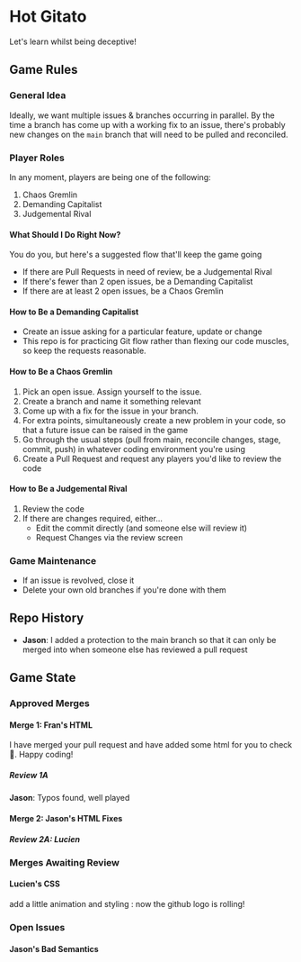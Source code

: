 # Hot Gitato

Let's learn whilst being deceptive!

## Game Rules

### General Idea

Ideally, we want multiple issues & branches occurring in parallel. By the time a branch has come up with a working fix to an issue, there's probably new changes on the `main` branch that will need to be pulled and reconciled.

### Player Roles

In any moment, players are being one of the following:

1. Chaos Gremlin
2. Demanding Capitalist
3. Judgemental Rival

#### What Should I Do Right Now?

You do you, but here's a suggested flow that'll keep the game going

- If there are Pull Requests in need of review, be a Judgemental Rival
- If there's fewer than 2 open issues, be a Demanding Capitalist
- If there are at least 2 open issues, be a Chaos Gremlin

#### How to Be a Demanding Capitalist

- Create an issue asking for a particular feature, update or change
- This repo is for practicing Git flow rather than flexing our code muscles, so keep the requests reasonable.

#### How to Be a Chaos Gremlin

1. Pick an open issue. Assign yourself to the issue.
2. Create a branch and name it something relevant
3. Come up with a fix for the issue in your branch.
4. For extra points, simultaneously create a new problem in your code, so that a future issue can be raised in the game
5. Go through the usual steps (pull from main, reconcile changes, stage, commit, push) in whatever coding environment you're using
6. Create a Pull Request and request any players you'd like to review the code

#### How to Be a Judgemental Rival

1. Review the code
2. If there are changes required, either...
   - Edit the commit directly (and someone else will review it)
   - Request Changes via the review screen

### Game Maintenance

- If an issue is revolved, close it
- Delete your own old branches if you're done with them

## Repo History

- **Jason**: I added a protection to the main branch so that it can only be merged into when someone else has reviewed a pull request

## Game State

### Approved Merges

#### Merge 1: Fran's HTML

I have merged your pull request and have added some html for you to check 🙂. Happy coding!

##### Review 1A

**Jason**: Typos found, well played

#### Merge 2: Jason's HTML Fixes

##### Review 2A: Lucien

### Merges Awaiting Review

#### Lucien's CSS
add a little animation and styling : 
now the github logo is rolling!

### Open Issues

#### Jason's Bad Semantics

